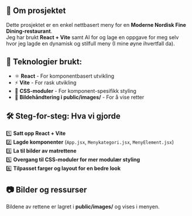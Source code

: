 ## 📌 Om prosjektet
Dette prosjektet er en enkel nettbasert meny for en **Moderne Nordisk Fine Dining-restaurant**.  
Jeg har brukt **React + Vite** samt AI for og lage en oppgave for meg selv hvor jeg lagde en dynamisk og stilfull meny (I mine øyne ihvertfall da).

## 🚀 Teknologier brukt:
- ⚛️ **React** - For komponentbasert utvikling
- ⚡ **Vite** - For rask utvikling
- 🎨 **CSS-moduler** - For komponent-spesifikk styling
- 📂 **Bildehåndtering i public/images/** - For å vise retter

## 🛠️ Steg-for-steg: Hva vi gjorde
1️⃣ **Satt opp React + Vite**  
2️⃣ **Lagde komponenter** (`App.jsx`, `Menykategori.jsx`, `MenyElement.jsx`)  
3️⃣  **La til bilder av matrettene**  
5️⃣ **Overgang til CSS-moduler for mer modulær styling**  
6️⃣ **Tilpasset farger og layout for en bedre look** 


## 📷 Bilder og ressurser
Bildene av rettene er lagret i **public/images/** og vises i menyen.
